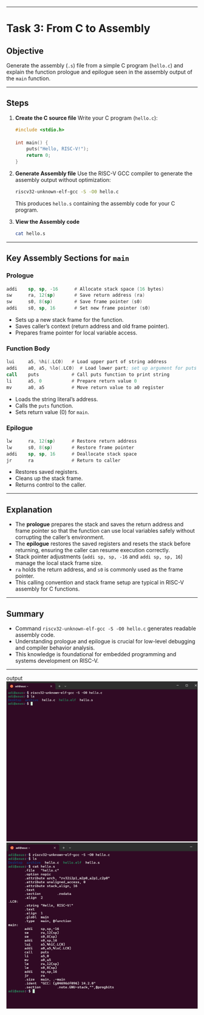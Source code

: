 
---

# Task 3: From C to Assembly

## Objective

Generate the assembly (`.s`) file from a simple C program (`hello.c`) and explain the function prologue and epilogue seen in the assembly output of the `main` function.

---

## Steps

1. **Create the C source file**
   Write your C program (`hello.c`):

   ```c
   #include <stdio.h>

   int main() {
       puts("Hello, RISC-V!");
       return 0;
   }
   ```

2. **Generate Assembly file**
   Use the RISC-V GCC compiler to generate the assembly output without optimization:

   ```bash
   riscv32-unknown-elf-gcc -S -O0 hello.c
   ```

   This produces `hello.s` containing the assembly code for your C program.

3. **View the Assembly code**

   ```bash
   cat hello.s
   ```

---

## Key Assembly Sections for `main`

### Prologue

```asm
addi    sp, sp, -16      # Allocate stack space (16 bytes)
sw      ra, 12(sp)       # Save return address (ra)
sw      s0, 8(sp)        # Save frame pointer (s0)
addi    s0, sp, 16       # Set new frame pointer (s0)
```

* Sets up a new stack frame for the function.
* Saves caller’s context (return address and old frame pointer).
* Prepares frame pointer for local variable access.

### Function Body

```asm
lui     a5, %hi(.LC0)   # Load upper part of string address
addi    a0, a5, %lo(.LC0)  # Load lower part; set up argument for puts
call    puts            # Call puts function to print string
li      a5, 0           # Prepare return value 0
mv      a0, a5          # Move return value to a0 register
```

* Loads the string literal’s address.
* Calls the `puts` function.
* Sets return value (0) for `main`.

### Epilogue

```asm
lw      ra, 12(sp)      # Restore return address
lw      s0, 8(sp)       # Restore frame pointer
addi    sp, sp, 16      # Deallocate stack space
jr      ra              # Return to caller
```

* Restores saved registers.
* Cleans up the stack frame.
* Returns control to the caller.

---

## Explanation

* The **prologue** prepares the stack and saves the return address and frame pointer so that the function can use local variables safely without corrupting the caller’s environment.
* The **epilogue** restores the saved registers and resets the stack before returning, ensuring the caller can resume execution correctly.
* Stack pointer adjustments (`addi sp, sp, -16` and `addi sp, sp, 16`) manage the local stack frame size.
* `ra` holds the return address, and `s0` is commonly used as the frame pointer.
* This calling convention and stack frame setup are typical in RISC-V assembly for C functions.

---

## Summary

* Command `riscv32-unknown-elf-gcc -S -O0 hello.c` generates readable assembly code.
* Understanding prologue and epilogue is crucial for low-level debugging and compiler behavior analysis.
* This knowledge is foundational for embedded programming and systems development on RISC-V.

---


output
![alt text](image-3.png)
![alt text](image-4.png)